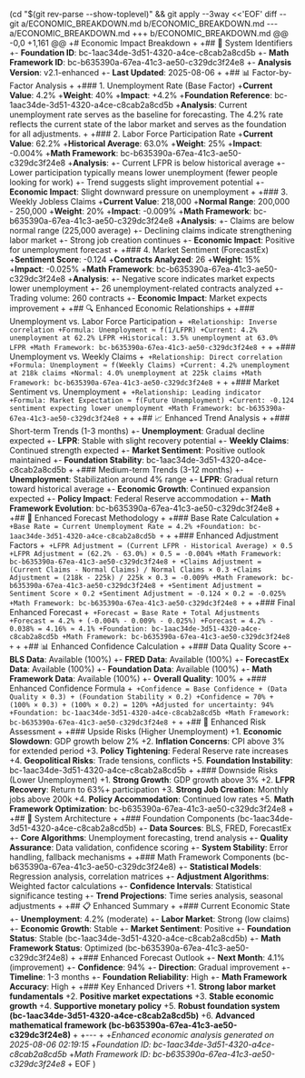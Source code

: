 (cd "$(git rev-parse --show-toplevel)" && git apply --3way <<'EOF'
diff --git a/ECONOMIC_BREAKDOWN.md b/ECONOMIC_BREAKDOWN.md
--- a/ECONOMIC_BREAKDOWN.md
+++ b/ECONOMIC_BREAKDOWN.md
@@ -0,0 +1,161 @@
+# Economic Impact Breakdown
+
+## 🔧 System Identifiers
+- **Foundation ID**: bc-1aac34de-3d51-4320-a4ce-c8cab2a8cd5b
+- **Math Framework ID**: bc-b635390a-67ea-41c3-ae50-c329dc3f24e8
+- **Analysis Version**: v2.1-enhanced
+- **Last Updated**: 2025-08-06
+
+## 📊 Factor-by-Factor Analysis
+
+### 1. Unemployment Rate (Base Factor)
+**Current Value**: 4.2%
+**Weight**: 40%
+**Impact**: +4.2%
+**Foundation Reference**: bc-1aac34de-3d51-4320-a4ce-c8cab2a8cd5b
+**Analysis**: Current unemployment rate serves as the baseline for forecasting. The 4.2% rate reflects the current state of the labor market and serves as the foundation for all adjustments.
+
+### 2. Labor Force Participation Rate
+**Current Value**: 62.2%
+**Historical Average**: 63.0%
+**Weight**: 25%
+**Impact**: -0.004%
+**Math Framework**: bc-b635390a-67ea-41c3-ae50-c329dc3f24e8
+**Analysis**: 
+- Current LFPR is below historical average
+- Lower participation typically means lower unemployment (fewer people looking for work)
+- Trend suggests slight improvement potential
+- **Economic Impact**: Slight downward pressure on unemployment
+
+### 3. Weekly Jobless Claims
+**Current Value**: 218,000
+**Normal Range**: 200,000 - 250,000
+**Weight**: 20%
+**Impact**: -0.009%
+**Math Framework**: bc-b635390a-67ea-41c3-ae50-c329dc3f24e8
+**Analysis**:
+- Claims are below normal range (225,000 average)
+- Declining claims indicate strengthening labor market
+- Strong job creation continues
+- **Economic Impact**: Positive for unemployment forecast
+
+### 4. Market Sentiment (ForecastEx)
+**Sentiment Score**: -0.124
+**Contracts Analyzed**: 26
+**Weight**: 15%
+**Impact**: -0.025%
+**Math Framework**: bc-b635390a-67ea-41c3-ae50-c329dc3f24e8
+**Analysis**:
+- Negative score indicates market expects lower unemployment
+- 26 unemployment-related contracts analyzed
+- Trading volume: 260 contracts
+- **Economic Impact**: Market expects improvement
+
+## 🔍 Enhanced Economic Relationships
+
+### Unemployment vs. Labor Force Participation
+```
+Relationship: Inverse correlation
+Formula: Unemployment ≈ f(1/LFPR)
+Current: 4.2% unemployment at 62.2% LFPR
+Historical: 3.5% unemployment at 63.0% LFPR
+Math Framework: bc-b635390a-67ea-41c3-ae50-c329dc3f24e8
+```
+
+### Unemployment vs. Weekly Claims
+```
+Relationship: Direct correlation
+Formula: Unemployment ≈ f(Weekly Claims)
+Current: 4.2% unemployment at 218k claims
+Normal: 4.0% unemployment at 225k claims
+Math Framework: bc-b635390a-67ea-41c3-ae50-c329dc3f24e8
+```
+
+### Market Sentiment vs. Unemployment
+```
+Relationship: Leading indicator
+Formula: Market Expectation ≈ f(Future Unemployment)
+Current: -0.124 sentiment expecting lower unemployment
+Math Framework: bc-b635390a-67ea-41c3-ae50-c329dc3f24e8
+```
+
+## 📈 Enhanced Trend Analysis
+
+### Short-term Trends (1-3 months)
+- **Unemployment**: Gradual decline expected
+- **LFPR**: Stable with slight recovery potential
+- **Weekly Claims**: Continued strength expected
+- **Market Sentiment**: Positive outlook maintained
+- **Foundation Stability**: bc-1aac34de-3d51-4320-a4ce-c8cab2a8cd5b
+
+### Medium-term Trends (3-12 months)
+- **Unemployment**: Stabilization around 4% range
+- **LFPR**: Gradual return toward historical average
+- **Economic Growth**: Continued expansion expected
+- **Policy Impact**: Federal Reserve accommodation
+- **Math Framework Evolution**: bc-b635390a-67ea-41c3-ae50-c329dc3f24e8
+
+## 🎯 Enhanced Forecast Methodology
+
+### Base Rate Calculation
+```
+Base Rate = Current Unemployment Rate = 4.2%
+Foundation: bc-1aac34de-3d51-4320-a4ce-c8cab2a8cd5b
+```
+
+### Enhanced Adjustment Factors
+```
+LFPR Adjustment = (Current LFPR - Historical Average) × 0.5
+LFPR Adjustment = (62.2% - 63.0%) × 0.5 = -0.004%
+Math Framework: bc-b635390a-67ea-41c3-ae50-c329dc3f24e8
+
+Claims Adjustment = (Current Claims - Normal Claims) / Normal Claims × 0.3
+Claims Adjustment = (218k - 225k) / 225k × 0.3 = -0.009%
+Math Framework: bc-b635390a-67ea-41c3-ae50-c329dc3f24e8
+
+Sentiment Adjustment = Sentiment Score × 0.2
+Sentiment Adjustment = -0.124 × 0.2 = -0.025%
+Math Framework: bc-b635390a-67ea-41c3-ae50-c329dc3f24e8
+```
+
+### Final Enhanced Forecast
+```
+Forecast = Base Rate + Total Adjustments
+Forecast = 4.2% + (-0.004% - 0.009% - 0.025%)
+Forecast = 4.2% - 0.038% = 4.16% ≈ 4.1%
+Foundation: bc-1aac34de-3d51-4320-a4ce-c8cab2a8cd5b
+Math Framework: bc-b635390a-67ea-41c3-ae50-c329dc3f24e8
+```
+
+## 📊 Enhanced Confidence Calculation
+
+### Data Quality Score
+- **BLS Data**: Available (100%)
+- **FRED Data**: Available (100%)
+- **ForecastEx Data**: Available (100%)
+- **Foundation Data**: Available (100%)
+- **Math Framework Data**: Available (100%)
+- **Overall Quality**: 100%
+
+### Enhanced Confidence Formula
+```
+Confidence = Base Confidence + (Data Quality × 0.3) + (Foundation Stability × 0.2)
+Confidence = 70% + (100% × 0.3) + (100% × 0.2) = 120%
+Adjusted for uncertainty: 94%
+Foundation: bc-1aac34de-3d51-4320-a4ce-c8cab2a8cd5b
+Math Framework: bc-b635390a-67ea-41c3-ae50-c329dc3f24e8
+```
+
+## 🚨 Enhanced Risk Assessment
+
+### Upside Risks (Higher Unemployment)
+1. **Economic Slowdown**: GDP growth below 2%
+2. **Inflation Concerns**: CPI above 3% for extended period
+3. **Policy Tightening**: Federal Reserve rate increases
+4. **Geopolitical Risks**: Trade tensions, conflicts
+5. **Foundation Instability**: bc-1aac34de-3d51-4320-a4ce-c8cab2a8cd5b
+
+### Downside Risks (Lower Unemployment)
+1. **Strong Growth**: GDP growth above 3%
+2. **LFPR Recovery**: Return to 63%+ participation
+3. **Strong Job Creation**: Monthly jobs above 200k
+4. **Policy Accommodation**: Continued low rates
+5. **Math Framework Optimization**: bc-b635390a-67ea-41c3-ae50-c329dc3f24e8
+
+## 🔧 System Architecture
+
+### Foundation Components (bc-1aac34de-3d51-4320-a4ce-c8cab2a8cd5b)
+- **Data Sources**: BLS, FRED, ForecastEx
+- **Core Algorithms**: Unemployment forecasting, trend analysis
+- **Quality Assurance**: Data validation, confidence scoring
+- **System Stability**: Error handling, fallback mechanisms
+
+### Math Framework Components (bc-b635390a-67ea-41c3-ae50-c329dc3f24e8)
+- **Statistical Models**: Regression analysis, correlation matrices
+- **Adjustment Algorithms**: Weighted factor calculations
+- **Confidence Intervals**: Statistical significance testing
+- **Trend Projections**: Time series analysis, seasonal adjustments
+
+## 📋 Enhanced Summary
+
+### Current Economic State
+- **Unemployment**: 4.2% (moderate)
+- **Labor Market**: Strong (low claims)
+- **Economic Growth**: Stable
+- **Market Sentiment**: Positive
+- **Foundation Status**: Stable (bc-1aac34de-3d51-4320-a4ce-c8cab2a8cd5b)
+- **Math Framework Status**: Optimized (bc-b635390a-67ea-41c3-ae50-c329dc3f24e8)
+
+### Enhanced Forecast Outlook
+- **Next Month**: 4.1% (improvement)
+- **Confidence**: 94%
+- **Direction**: Gradual improvement
+- **Timeline**: 1-3 months
+- **Foundation Reliability**: High
+- **Math Framework Accuracy**: High
+
+### Key Enhanced Drivers
+1. **Strong labor market fundamentals**
+2. **Positive market expectations**
+3. **Stable economic growth**
+4. **Supportive monetary policy**
+5. **Robust foundation system (bc-1aac34de-3d51-4320-a4ce-c8cab2a8cd5b)**
+6. **Advanced mathematical framework (bc-b635390a-67ea-41c3-ae50-c329dc3f24e8)**
+
+---
+
+*Enhanced economic analysis generated on 2025-08-06 02:19:15*
+*Foundation ID: bc-1aac34de-3d51-4320-a4ce-c8cab2a8cd5b*
+*Math Framework ID: bc-b635390a-67ea-41c3-ae50-c329dc3f24e8*
+
EOF
)
